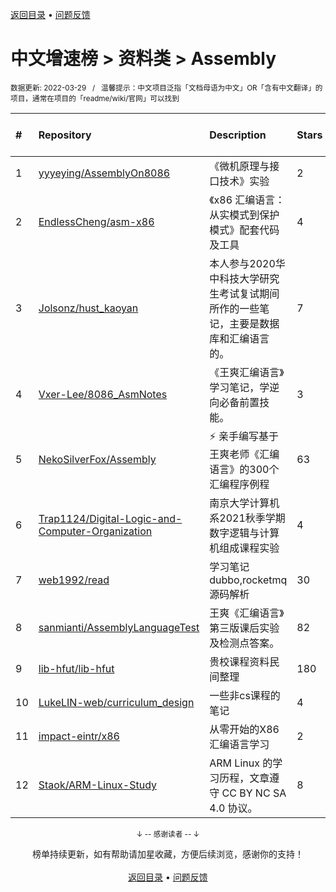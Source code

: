 <a href="https://gitee.com/GrowingGit/GitHub-Chinese-Top-Charts#github中文排行榜">返回目录</a> • <a href="/content/docs/feedback.md">问题反馈</a>

# 中文增速榜 > 资料类 > Assembly
<sub>数据更新: 2022-03-29&nbsp;&nbsp;&nbsp;/&nbsp;&nbsp;&nbsp;温馨提示：中文项目泛指「文档母语为中文」OR「含有中文翻译」的项目，通常在项目的「readme/wiki/官网」可以找到</sub>

|#|Repository|Description|Stars|Average daily growth|Updated|
|:-|:-|:-|:-|:-|:-|
|1|[yyyeying/AssemblyOn8086](https://github.com/yyyeying/AssemblyOn8086)|《微机原理与接口技术》实验|2|0|2021-10-29|
|2|[EndlessCheng/asm-x86](https://github.com/EndlessCheng/asm-x86)|《x86 汇编语言：从实模式到保护模式》配套代码及工具|4|0|2021-10-29|
|3|[Jolsonz/hust_kaoyan](https://github.com/Jolsonz/hust_kaoyan)|本人参与2020华中科技大学研究生考试复试期间所作的一些笔记，主要是数据库和汇编语言的。|7|0|2022-03-01|
|4|[Vxer-Lee/8086_AsmNotes](https://github.com/Vxer-Lee/8086_AsmNotes)|《王爽汇编语言》学习笔记，学逆向必备前置技能。|3|0|2021-09-29|
|5|[NekoSilverFox/Assembly](https://github.com/NekoSilverFox/Assembly)|⚡ 亲手编写基于王爽老师《汇编语言》的300个汇编程序例程|63|0|2021-12-30|
|6|[Trap1124/Digital-Logic-and-Computer-Organization](https://github.com/Trap1124/Digital-Logic-and-Computer-Organization)|南京大学计算机系2021秋季学期数字逻辑与计算机组成课程实验|4|0|2022-02-17|
|7|[web1992/read](https://github.com/web1992/read)|学习笔记 dubbo,rocketmq 源码解析|30|0|2022-03-28|
|8|[sanmianti/AssemblyLanguageTest](https://github.com/sanmianti/AssemblyLanguageTest)|王爽《汇编语言》第三版课后实验及检测点答案。|82|0|2022-01-10|
|9|[lib-hfut/lib-hfut](https://github.com/lib-hfut/lib-hfut)|贵校课程资料民间整理|180|0|2022-03-11|
|10|[LukeLIN-web/curriculum_design](https://github.com/LukeLIN-web/curriculum_design)|一些非cs课程的笔记|4|0|2021-11-30|
|11|[impact-eintr/x86](https://github.com/impact-eintr/x86)|从零开始的X86汇编语言学习|2|0|2022-01-07|
|12|[Staok/ARM-Linux-Study](https://github.com/Staok/ARM-Linux-Study)|ARM Linux 的学习历程，文章遵守 CC BY NC SA 4.0 协议。|8|0|2022-03-24|

<div align="center">
    <p><sub>↓ -- 感谢读者 -- ↓</sub></p>
    榜单持续更新，如有帮助请加星收藏，方便后续浏览，感谢你的支持！
</div>

<br/>

<div align="center"><a href="https://gitee.com/GrowingGit/GitHub-Chinese-Top-Charts#github中文排行榜">返回目录</a> • <a href="/content/docs/feedback.md">问题反馈</a></div>
